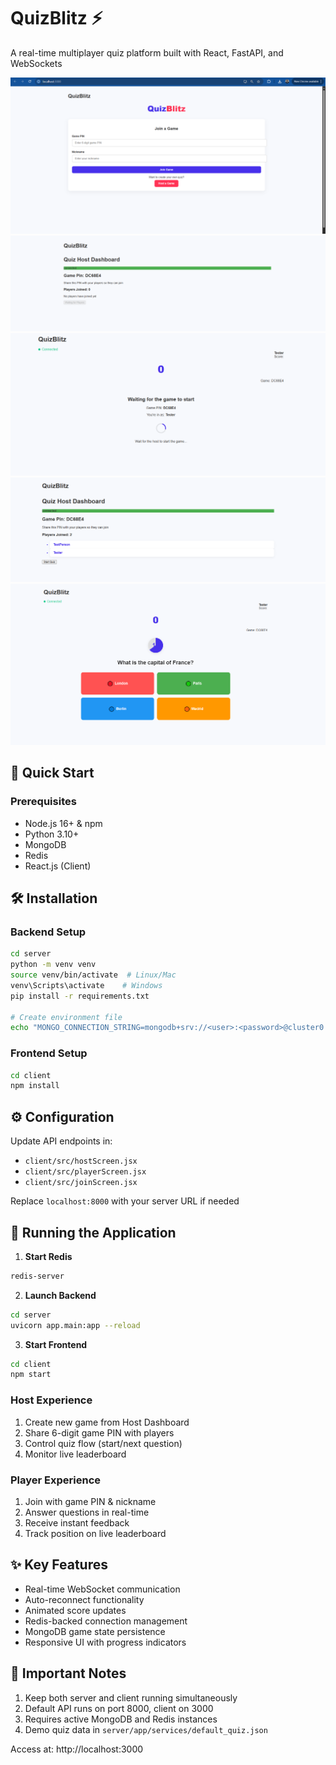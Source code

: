 # QuizBlitz ⚡

A real-time multiplayer quiz platform built with React, FastAPI, and WebSockets

![Demo Screen shots](demo/image.png)
![Demo Screen shots](demo/image-2.png)
![Demo Screen shots](demo/image-3.png)
![Demo Screen shots](demo/image-4.png)
![Demo Screen shots](demo/image-5.png)

## 🚀 Quick Start

### Prerequisites
- Node.js 16+ & npm
- Python 3.10+
- MongoDB
- Redis
- React.js (Client)

## 🛠️ Installation

### Backend Setup
```bash
cd server
python -m venv venv
source venv/bin/activate  # Linux/Mac
venv\Scripts\activate    # Windows
pip install -r requirements.txt

# Create environment file
echo "MONGO_CONNECTION_STRING=mongodb+srv://<user>:<password>@cluster0.lerychw.mongodb.net/" > app/.env
```

### Frontend Setup
```bash
cd client
npm install
```

## ⚙️ Configuration
Update API endpoints in:
- `client/src/hostScreen.jsx`
- `client/src/playerScreen.jsx` 
- `client/src/joinScreen.jsx`

Replace `localhost:8000` with your server URL if needed

## 🏃 Running the Application

1. **Start Redis**
```bash
redis-server
```

2. **Launch Backend**
```bash
cd server
uvicorn app.main:app --reload
```

3. **Start Frontend**
```bash
cd client
npm start
```

### Host Experience
1. Create new game from Host Dashboard
2. Share 6-digit game PIN with players
3. Control quiz flow (start/next question)
4. Monitor live leaderboard

### Player Experience
1. Join with game PIN & nickname
2. Answer questions in real-time
3. Receive instant feedback
4. Track position on live leaderboard

## ✨ Key Features
- Real-time WebSocket communication
- Auto-reconnect functionality
- Animated score updates
- Redis-backed connection management
- MongoDB game state persistence
- Responsive UI with progress indicators

## 📌 Important Notes
1. Keep both server and client running simultaneously
2. Default API runs on port 8000, client on 3000
3. Requires active MongoDB and Redis instances
4. Demo quiz data in `server/app/services/default_quiz.json`

Access at: http://localhost:3000
